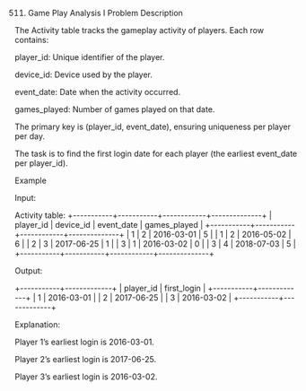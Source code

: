 511. Game Play Analysis I
Problem Description

The Activity table tracks the gameplay activity of players. Each row contains:

player_id: Unique identifier of the player.

device_id: Device used by the player.

event_date: Date when the activity occurred.

games_played: Number of games played on that date.

The primary key is (player_id, event_date), ensuring uniqueness per player per day.

The task is to find the first login date for each player (the earliest event_date per player_id).

Example

Input:

Activity table:
+-----------+-----------+------------+--------------+
| player_id | device_id | event_date | games_played |
+-----------+-----------+------------+--------------+
| 1         | 2         | 2016-03-01 | 5            |
| 1         | 2         | 2016-05-02 | 6            |
| 2         | 3         | 2017-06-25 | 1            |
| 3         | 1         | 2016-03-02 | 0            |
| 3         | 4         | 2018-07-03 | 5            |
+-----------+-----------+------------+--------------+


Output:

+-----------+-------------+
| player_id | first_login |
+-----------+-------------+
| 1         | 2016-03-01  |
| 2         | 2017-06-25  |
| 3         | 2016-03-02  |
+-----------+-------------+


Explanation:

Player 1’s earliest login is 2016-03-01.

Player 2’s earliest login is 2017-06-25.

Player 3’s earliest login is 2016-03-02.